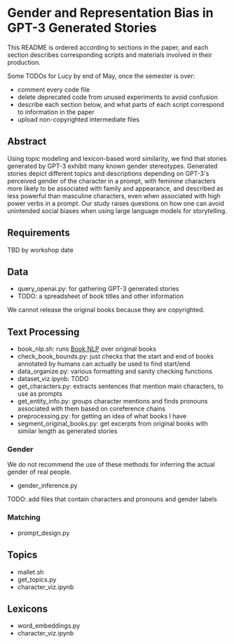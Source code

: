 # Gender and Representation Bias in GPT-3 Generated Stories

This README is ordered according to sections in the paper, and each section describes corresponding scripts and materials involved in their production. 

Some TODOs for Lucy by end of May, once the semester is over: 

- comment every code file 
- delete deprecated code from unused experiments to avoid confusion
- describe each section below, and what parts of each script correspond to information in the paper 
- upload non-copyrighted intermediate files 

## Abstract
Using topic modeling and lexicon-based word similarity, we find that stories generated by GPT-3 exhibit many known gender stereotypes. Generated stories depict different topics and descriptions depending on GPT-3's perceived gender of the character in a prompt, with feminine characters more likely to be associated with family and appearance, and described as less powerful than masculine characters, even when associated with high power verbs in a prompt. Our study raises questions on how one can avoid unintended social biases when using large language models for storytelling.

## Requirements 

TBD by workshop date 

## Data

- query\_openai.py: for gathering GPT-3 generated stories
- TODO: a spreadsheet of book titles and other information

We cannot release the original books because they are copyrighted. 

## Text Processing 

- book\_nlp.sh: runs [Book NLP](https://github.com/dbamman/book-nlp) over original books
- check\_book\_bounds.py: just checks that the start and end of books annotated by humans can actually be used to find start/end 
- data\_organize.py: various formatting and sanity checking functions
- dataset\_viz.ipynb: TODO
- get\_characters.py: extracts sentences that mention main characters, to use as prompts 
- get\_entity\_info.py: groups character mentions and finds pronouns associated with them based on coreference chains 
- preprocessing.py: for getting an idea of what books I have
- segment\_original\_books.py: get excerpts from original books with similar length as generated stories 

### Gender 

We do not recommend the use of these methods for inferring the actual gender of real people. 

- gender\_inference.py

TODO: add files that contain characters and pronouns and gender labels 

### Matching

- prompt\_design.py

## Topics

- mallet.sh
- get\_topics.py
- character\_viz.ipynb

## Lexicons

- word\_embeddings.py
- character\_viz.ipynb
